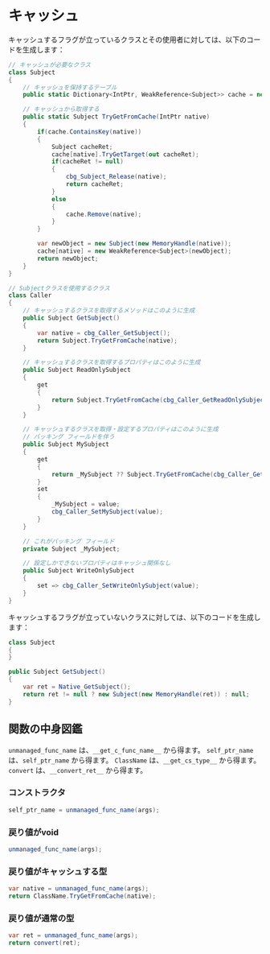 # キャッシュ

キャッシュするフラグが立っているクラスとその使用者に対しては、以下のコードを生成します：

```csharp
// キャッシュが必要なクラス
class Subject
{
    // キャッシュを保持するテーブル
    public static Dictionary<IntPtr, WeakReference<Subject>> cache = new Dictionary<IntPtr, WeakReference<Subject>>();

    // キャッシュから取得する
    public static Subject TryGetFromCache(IntPtr native)
    {
        if(cache.ContainsKey(native))
        {
            Subject cacheRet;
            cache[native].TryGetTarget(out cacheRet);
            if(cacheRet != null)
            {
                cbg_Subject_Release(native);
                return cacheRet;
            }
            else
            {
                cache.Remove(native);
            }
        }

        var newObject = new Subject(new MemoryHandle(native));
        cache[native] = new WeakReference<Subject>(newObject);
        return newObject;
    }
}

// Subjectクラスを使用するクラス
class Caller
{
    // キャッシュするクラスを取得するメソッドはこのように生成
    public Subject GetSubject()
    {
        var native = cbg_Caller_GetSubject();
        return Subject.TryGetFromCache(native);
    }

    // キャッシュするクラスを取得するプロパティはこのように生成
    public Subject ReadOnlySubject
    {
        get
        {
            return Subject.TryGetFromCache(cbg_Caller_GetReadOnlySubject());
        }
    }

    // キャッシュするクラスを取得・設定するプロパティはこのように生成
    // バッキング フィールドを伴う
    public Subject MySubject
    {
        get
        {
            return _MySubject ?? Subject.TryGetFromCache(cbg_Caller_GetMySubject());
        }
        set
        {
            _MySubject = value;
            cbg_Caller_SetMySubject(value);
        }
    }

    // これがバッキング フィールド
    private Subject _MySubject;

    // 設定しかできないプロパティはキャッシュ関係なし
    public Subject WriteOnlySubject
    {
        set => cbg_Caller_SetWriteOnlySubject(value);
    }
}
```

キャッシュするフラグが立っていないクラスに対しては、以下のコードを生成します：

```csharp
class Subject
{
}

public Subject GetSubject()
{
    var ret = Native_GetSubject();
    return ret != null ? new Subject(new MemoryHandle(ret)) : null;
}
```

## 関数の中身図鑑

`unmanaged_func_name` は、`__get_c_func_name__` から得ます。
`self_ptr_name` は、`self_ptr_name` から得ます。
`ClassName` は、`__get_cs_type__` から得ます。
`convert` は、`__convert_ret__` から得ます。

### コンストラクタ

```csharp
self_ptr_name = unmanaged_func_name(args);
```

### 戻り値がvoid

```csharp
unmanaged_func_name(args);
```

### 戻り値がキャッシュする型

```csharp
var native = unmanaged_func_name(args);
return ClassName.TryGetFromCache(native);
```

### 戻り値が通常の型

```csharp
var ret = unmanaged_func_name(args);
return convert(ret);
```
